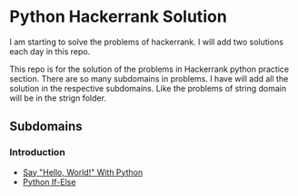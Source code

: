 # Python Hackerrank Solution
I am starting to solve the problems of hackerrank. I will add two solutions each day in this repo.

This repo is for the solution of the problems in Hackerrank python practice section. There are so many subdomains in problems. I have will add all the solution in the respective subdomains. Like the problems of string domain will be in the strign folder.

## Subdomains
### Introduction
- [Say "Hello, World!" With Python](https://www.hackerrank.com/challenges/py-hello-world?isFullScreen=true)
- [Python If-Else](https://www.hackerrank.com/challenges/py-if-else/problem?isFullScreen=true)






